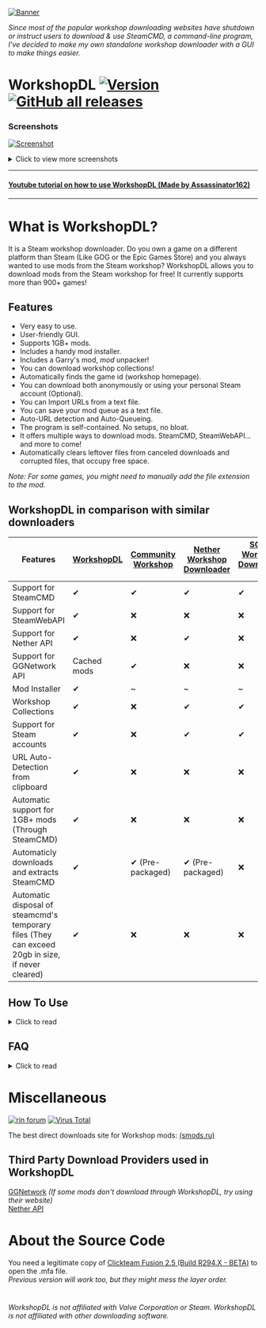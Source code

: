 [![Banner](https://raw.githubusercontent.com/VovoloGames/WorkshopDL/main/screenshots/banner_opaque_red_download.png)](https://github.com/VovoloGames/WorkshopDL/releases/download/v1.9.5/WorkshopDL.v1.9.5.zip)

<em>Since most of the popular workshop downloading websites have shutdown or instruct users to download & use SteamCMD, a command-line program,
I've decided to make my own standalone workshop downloader with a GUI to make things easier.</em>
# WorkshopDL [![Version](https://img.shields.io/github/v/tag/VovoloGames/WorkshopDL?label=version&style=flat-square&color=black)](https://github.com/VovoloGames/WorkshopDL/releases) [![GitHub all releases](https://img.shields.io/github/downloads/VovoloGames/WorkshopDL/total?style=flat-square)](https://github.com/VovoloGames/WorkshopDL/releases)

### Screenshots
[![Screenshot](https://raw.githubusercontent.com/VovoloGames/WorkshopDL/main/screenshots/screenshot1.png)](https://github.com/VovoloGames/WorkshopDL/releases)
<details closed>
<summary>Click to view more screenshots</summary>
<br>

[![Screenshot](https://raw.githubusercontent.com/VovoloGames/WorkshopDL/main/screenshots/screenshot2.png)](https://github.com/VovoloGames/WorkshopDL/releases)

[![Screenshot](https://raw.githubusercontent.com/VovoloGames/WorkshopDL/main/screenshots/screenshot3.png)](https://github.com/VovoloGames/WorkshopDL/releases)
</details>

----

#### [Youtube tutorial on how to use WorkshopDL (Made by Assassinator162)](https://youtu.be/lB3nz7k5Ao4?t=16)
----

# What is WorkshopDL?
It is a Steam workshop downloader. Do you own a game on a different platform than Steam (Like GOG or the Epic Games Store) and you always wanted to use mods from the Steam workshop? WorkshopDL allows you to download mods from the Steam workshop for free! It currently supports more than 900+ games!

## Features
- Very easy to use.
- User-friendly GUI.
- Supports 1GB+ mods.
- Includes a handy mod installer.
- Includes a Garry's mod, <em>mod</em> unpacker!
- You can download workshop collections!
- Automatically finds the game id (workshop homepage).
- You can download both anonymously or using your personal Steam account (Optional).
- You can Import URLs from a text file.
- You can save your mod queue as a text file.
- Auto-URL detection and Auto-Queueing.
- The program is self-contained. No setups, no bloat.
- It offers multiple ways to download mods. SteamCMD, SteamWebAPI... and more to come!
- Automatically clears leftover files from canceled downloads and corrupted files, that occupy free space.

<em>Note: For some games, you might need to manually add the file extension to the mod.</em>

## WorkshopDL in comparison with similar downloaders
| Features  |  [WorkshopDL](https://github.com/VovoloGames/WorkshopDL) |  [Community Workshop](https://github.com/CommunityWorkshop/CommunityWorkshopDownloader) |  [Nether Workshop Downloader](https://github.com/NethercraftMC5608/NetherWorkshopDownloader) |  [SCMD Workshop Downloader 2](https://github.com/BerdyAlexei/SCMD-Workshop-Downloader-2) |
| ------------- | ------------- | ------------- | ------------- | ------------- |
| Support for SteamCMD | ✔  | ✔  | ✔  | ✔  | 
| Support for SteamWebAPI  | ✔  | ❌  | ❌  | ❌ | 
| Support for Nether API  | ✔  | ❌  | ✔  | ❌ | 
| Support for GGNetwork API  | Cached mods  | ✔  | ❌  | ❌ | 
| Mod Installer | ✔  | ~  | ~  | ~ | 
| Workshop Collections | ✔  | ❌  | ✔  | ✔ | 
| Support for Steam accounts | ✔  | ❌  | ✔  | ✔ | 
| URL Auto-Detection from clipboard | ✔  | ❌  | ❌  | ❌ | 
| Automatic support for 1GB+ mods (Through SteamCMD) | ✔  | ❌  | ❌  | ❌ | 
| Automaticly downloads and extracts SteamCMD | ✔  | ✔ (Pre-packaged)  | ✔ (Pre-packaged)  | ❌ | 
| Automatic disposal of steamcmd's temporary files (They can exceed 20gb in size, if never cleared) | ✔  | ❌  | ❌  | ❌ |

## How To Use
<details closed>
<summary>Click to read</summary>
<br>

`(You can read more information for various issues, inside WorkshopDL by going at "Help>Support".)`

1. Execute "WorkshopDL.exe"
Do *not* open the "steamcmd.exe" located inside the steamcmd folder.

2. At the "Workshop Homepage" box simply copy & paste, inside the box, the game's workshop homepage URL.
For example, here is a workshop homepage https://steamcommunity.com/app/4000/workshop/.

3. At the "Workshop mod URL" box simply copy & paste, inside the box, the URL of the mod you want to download.

4. Click download.
(Note: The first time it might take longer to download cause SteamCMD is downloading some necessary files.
This will *only* happen on your very first launch.)

5. After the download is completed the folder containing the mod will open on a separate window.
6. Installation of mods differs from game to game.

Note 1: Games that aren't listed here https://steamdb.info/sub/17906/apps/ are not guaranteed to work.

Note 2: If a game does not work, try to download the mods using the AppID (Homepage) of it's dedicated server. You can also try downloading with SteamWebAPI. It works with a lot of SteamCMD unsupported games, usually single-player ones.
</details>

## FAQ
<details closed>
<summary>Click to read</summary>
<br>

Q: Why would I need this?  
>  A: If you own a game on a different platform like GOG or the Epic Games store, you can not download mods for the game, as the majority of mods are locked inside Steam's workshop. So instead of buying the game a second time to access the mods, you can simply use WorkshopDL.

Q: How does this work?  
>  A: It pretty much is a GUI that launches Valve's SteamCMD commandline tool with the needed parameters to download the workshop item you want.  
>
>  As of version 1.4.4 and above, it has a lot more complicated features, like workshop collection support, the ability to download mods using the >SteamWebAPI, a download queue... and the list goes on!

Q: Which games are supported by WorkshopDL?  
>  A: Games listed here https://steamdb.info/sub/17906/apps/ will work with no issues.
Other games might work too, but it is not guaranteed.

Q: Is this safe to use?  
>  A: Yes. It is completely safe! It is impossible to get banned for using this tool.
>If you mean virus-wise, it is clean and open-source! Here is a [VirusTotal scan](https://www.virustotal.com/gui/file/ed05618d20d4198da691a63814d232f8467fe9cd46e242947f98bad4b2465ac0) of the latest version.
</details>

# Miscellaneous
[![rin forum](https://img.shields.io/badge/Forum%20Post-cs.rin.ru-darkgray?style=flat-square)](https://cs.rin.ru/forum/viewtopic.php?f=29&t=124583)
[![Virus Total](https://img.shields.io/badge/Virus%20Total%20Scan-v1.9.5%20Clean-brightgreen?style=flat-square)](https://www.virustotal.com/gui/file/ed05618d20d4198da691a63814d232f8467fe9cd46e242947f98bad4b2465ac0)

The best direct downloads site for Workshop mods: [(smods.ru)](https://catalogue.smods.ru/)

## Third Party Download Providers used in WorkshopDL
[GGNetwork](https://ggntw.com/steam) <em>(If some mods don't download through WorkshopDL, try using their website)</em>  
[Nether API](https://github.com/NethercraftMC5608/NetherWorkshopDownloader/wiki/Supported-API-games)

# About the Source Code
You need a legitimate copy of [Clickteam Fusion 2.5 (Build R294.X - BETA)](https://www.clickteam.com/clickteam-fusion-2-5) to open the .mfa file.  
<em>Previous version will work too, but they might mess the layer order.</em>

#
###### <em>WorkshopDL is not affiliated with Valve Corporation or Steam. WorkshopDL is not affiliated with other downloading software.</em>
